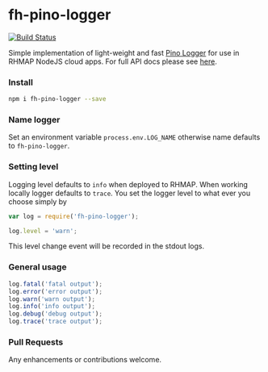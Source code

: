 fh-pino-logger
====

[![Build Status](https://travis-ci.org/col1985/fh-pino-logger.svg?branch=master)](https://travis-ci.org/col1985/fh-pino-logger)

Simple implementation of light-weight and fast [Pino Logger](https://github.com/mcollina/pino) for use in RHMAP NodeJS cloud apps. For full API docs please see [here](https://github.com/mcollina/pino).

### Install

```bash
npm i fh-pino-logger --save
```

### Name logger

Set an environment variable `process.env.LOG_NAME` otherwise name defaults to `fh-pino-logger`.

### Setting level

Logging level defaults to `info` when deployed to RHMAP. When working locally logger defaults to `trace`. You set the logger level to what ever you choose simply by

```js
var log = require('fh-pino-logger');

log.level = 'warn'; 
```

This level change event will be recorded in the stdout logs.

### General usage

```js
log.fatal('fatal output');
log.error('error output');
log.warn('warn output');
log.info('info output');
log.debug('debug output');
log.trace('trace output'); 
```

### Pull Requests

Any enhancements or contributions welcome.






